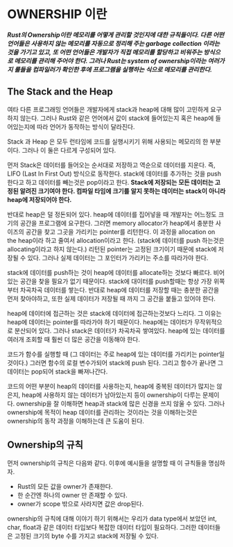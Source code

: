 # OWNERSHIP 이란 

***Rust의 Ownership이란 메모리를 어떻게 관리할 것인지에 대한 규칙들이다. 다른 어떤 언어들은 사용하지 않는 메모리를 자동으로 정리해 주는 garbage collection 이라는 것을 가기고 있고, 또 어떤 언어들은 개발자가 직접 메모리를 할당하고 비워주는 방식으로 메모리를 관리해 주어야 한다. 그러나 Rust는 system of ownership이라는 여러가지 룰들을 컴파일러가 확인한 후에 프로그램을 실행하는 식으로 메모리를 관리한다.***

## The Stack and the Heap 

여타 다른 프로그래밍 언어들은 개발자에게 stack과 heap에 대해 많이 고민하게 요구하지 않는다. 그러나 Rust와 같은 언어에서 값이 stack에 들어있는지 혹은 heap에 들어있는지에 따라 언어가 동작하는 방식이 달라진다. 

Stack 과 Heap 은 모두 런타임에 코드를 실행시키기 위해 사용되는 메모리의 한 부분이다. 그러나 이 둘은 다르게 구성되어 있다.

먼저 Stack은 데이터를 들어오는 순서대로 저장하고 역순으로 데이터를 지운다. 즉, LIFO (Last In First Out) 방식으로 동작한다. stack에 데이터를 추가하는 것을 push한다고 하고 데이터를 빼는것은 pop이라고 한다. **Stack에 저장되는 모든 데이터는 고정된 알려진 크기여야 한다. 컴파일 타임에 크기를 알지 못하는 데이터는 stack이 아니라 heap에 저장되어야 한다.**

반대로 heap은 덜 정돈되어 있다. heap에 데이터를 집어넣을 때 개발자는 어느정도 크기의 공간을 프로그램에 요구한다. 그러면 memory allocator가 heap에서 충분한 사이즈의 공간을 찾고 그곳을 가리키는 pointer를 리턴한다. 이 과정을 allocation on the heap이라 하고 줄여서 allocation이라고 한다. (stack에 데이터를 push 하는것은 allocating이라고 하지 않는다.) 리턴된 pointer는 고정된 크기이기 때문에 stack에 저장될 수 있다. 그러나 실제 데이터는 그 포인터가 가리키는 주소를 따라가야 한다. 

stack에 데이터를 push하는 것이 heap에 데이터를 allocate하는 것보다 빠르다. 비어있는 공간을 찾을 필요가 없기 때문이다. stack에 대이터를 push할때는 항상 가장 위쪽부터 차곡차곡 데이터를 쌓는다. 반대로 heap에 데이터를 저장할 때는 충분한 공간을 먼저 찾아야하고, 또한 실제 데이터가 저장될 때 까지 그 공간을 붙들고 있어야 한다. 

heap에 데이터에 접근하는 것은 stack에 데이터에 접근하는것보다 느리다. 그 이유는 heap에 데이터는 pointer를 따라가야 하기 때문이다. heap에는 데이터가 무작위적으로 분산되어 있다. 그러나 stack은 데이터가 차곡차곡 쌓여있다. heap에 있는 데이터를 여러개 조회할 때 훨씬 더 많은 공간을 이동해야 한다. 

코드가 함수를 실행할 때 (그 데이터는 주로 heap에 있는 데이터를 가리키는 pointer일 것이다.) 그러면 함수의 로컬 변수가되어 stack에 push 된다. 그리고 함수가 끝나면 그 데이터는 pop되어 stack을 빠져나간다.  

코드의 어떤 부분이 heap의 데이터를 사용하는지, heap에 중복된 데이터가 많지는 않은지, heap에 사용하지 않는 데이터가 남아있는지 등이 ownership이 다루는 문제이다. ownership을 잘 이해하면 heap과 stack에 많은 신경을 쓰지 않울 수 있다. 그러나 ownership에 목적이 heap 데이터를 관리하는 것이라는 것을 이해하는것은 ownership의 동작 과정을 이해하는데 큰 도움이 된다. 

## Ownership의 규칙

먼저 ownership의 규칙은 다음뫄 같다. 이후에 예시들을 설명할 때 이 규칙들을 명심하자. 
- Rust의 모든 값을 owner가 존재한다.
- 한 순간엔 하나의 owner 만 존재할 수 있다. 
- owner가 scope 밖으로 사라지면 값은 drop된다.  

ownership의 규칙에 대해 이야기 하기 위해서는 우리가 data type에서 보았던 int, char, float과 같은 데이터 타입보다 복잡한 데이터 타입이 필요하다. 그러한 데이터들은 고정된 크기의 byte 수를 가지고 stack에 저장될 수 있다. 